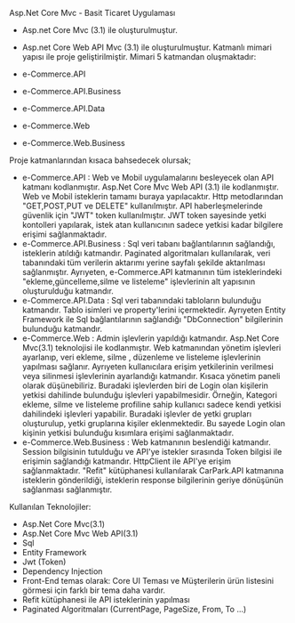 Asp.Net Core Mvc - Basit Ticaret Uygulaması

- Asp.net Core Mvc (3.1) ile oluşturulmuştur.
- Asp.net Core Web API Mvc (3.1) ile oluşturulmuştur.
Katmanlı mimari yapısı ile proje geliştirilmiştir. Mimari 5 katmandan oluşmaktadır:

- e-Commerce.API
- e-Commerce.API.Business
- e-Commerce.API.Data
- e-Commerce.Web
- e-Commerce.Web.Business

Proje katmanlarından kısaca bahsedecek olursak;

- e-Commerce.API : Web ve Mobil uygulamalarını besleyecek olan API katmanı kodlanmıştır. Asp.Net Core Mvc Web API (3.1) ile kodlanmıştır. Web ve Mobil isteklerin tamamı buraya yapılacaktır. Http metodlarından "GET,POST,PUT ve DELETE" kullanılmıştır. API haberleşmelerinde güvenlik için "JWT" token kullanılmıştır. JWT token sayesinde yetki kontolleri yapılarak, istek atan kullanıcının sadece yetkisi kadar bilgilere erişimi sağlanmaktadır.
- e-Commerce.API.Business : Sql veri tabanı bağlantılarının sağlandığı, isteklerin atıldığı katmandır. Paginated algoritmaları kullanılarak, veri tabanındaki tüm verilerin aktarımı yerine sayfalı şekilde aktarılması sağlanmıştır. Ayrıyeten, e-Commerce.API katmanının tüm isteklerindeki "ekleme,güncelleme,silme ve listeleme" işlevlerinin alt yapısının oluşturulduğu katmandır.
- e-Commerce.API.Data : Sql veri tabanındaki tabloların bulunduğu katmandır. Tablo isimleri ve property'lerini içermektedir. Ayrıyeten Entity Framework ile Sql bağlantılarının sağlandığı "DbConnection" bilgilerinin bulunduğu katmandır.
- e-Commerce.Web : Admin işlevlerin yapıldığı katmandır. Asp.Net Core Mvc(3.1) teknolojisi ile kodlanmıştır. Web katmanından yönetim işlevleri ayarlanıp, veri ekleme, silme , düzenleme ve listeleme işlevlerinin yapılması sağlanır. Ayrıyeten kullanıcılara erişim yetkilerinin verilmesi veya silinmesi işlevlerinin ayarlandığı katmandır. Kısaca yönetim paneli olarak düşünebiliriz. Buradaki işlevlerden biri de Login olan kişilerin yetkisi dahilinde bulunduğu işlevleri yapabilmesidir. Örneğin, Kategori ekleme, silme ve listeleme profiline sahip kullanıcı sadece kendi yetkisi dahilindeki işlevleri yapabilir. Buradaki işlevler de yetki grupları oluşturulup, yetki gruplarına kişiler eklenmektedir. Bu sayede Login olan kişinin yetkisi bulunduğu kısımlara erişimi sağlanmaktadır.
- e-Commerce.Web.Business : Web katmanının beslendiği katmandır. Session bilgisinin tutulduğu ve API'ye istekler sırasında Token bilgisi ile erişimin sağlandığı katmandır. HttpClient ile API'ye erişim sağlanmaktadır. "Refit" kütüphanesi kullanılarak CarPark.API katmanına isteklerin gönderildiği, isteklerin response bilgilerinin geriye dönüşünün sağlanması sağlanmıştır.

Kullanılan Teknolojiler:

- Asp.Net Core Mvc(3.1)
- Asp.Net Core Mvc Web API(3.1)
- Sql
- Entity Framework
- Jwt (Token)
- Dependency Injection
- Front-End temas olarak: Core UI Teması ve Müşterilerin ürün listesini görmesi için farklı bir tema daha vardır.
- Refit kütüphanesi ile API isteklerinin yapılması
- Paginated Algoritmaları (CurrentPage, PageSize, From, To ...)
